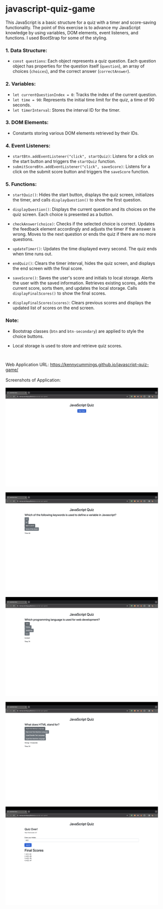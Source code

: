 # javascript-quiz-game

This JavaScript is a basic structure for a quiz with a timer and score-saving functionality. The point of this exercise is to advance my JavaScript knowledge by using variables, DOM elements, event listeners, and functions. I used BootStrap for some of the styling.

### 1. Data Structure:
   - `const questions`: Each object represents a quiz question. Each question object has properties for the question itself (`question`), an array of choices (`choices`), and the correct answer (`correctAnswer`).

### 2. Variables:
   - `let currentQuestionIndex = 0`: Tracks the index of the current question.
   - `let time = 90`: Represents the initial time limit for the quiz, a time of 90 seconds.
   - `let timerInterval`: Stores the interval ID for the timer.

### 3. DOM Elements:
   - Constants storing various DOM elements retrieved by their IDs.

### 4. Event Listeners:
   - `startBtn.addEventListener("click", startQuiz)`: Listens for a click on the start button and triggers the `startQuiz` function.
   - `submitScoreBtn.addEventListener("click", saveScore)`: Listens for a click on the submit score button and triggers the `saveScore` function.

### 5. Functions:

   - `startQuiz()`: Hides the start button, displays the quiz screen, initializes the timer, and calls `displayQuestion()` to show the first question.

   - `displayQuestion()`: Displays the current question and its choices on the quiz screen. Each choice is presented as a button.

   - `checkAnswer(choice)`: Checks if the selected choice is correct. Updates the feedback element accordingly and adjusts the timer if the answer is wrong. Moves to the next question or ends the quiz if there are no more questions.

   - `updateTimer()`: Updates the time displayed every second. The quiz ends when time runs out.

   - `endQuiz()`: Clears the timer interval, hides the quiz screen, and displays the end screen with the final score.

   - `saveScore()`: Saves the user's score and initials to local storage. Alerts the user with the saved information. Retrieves existing scores, adds the current score, sorts them, and updates the local storage. Calls `displayFinalScores()` to show the final scores.

   - `displayFinalScores(scores)`: Clears previous scores and displays the updated list of scores on the end screen.

### Note:
- Bootstrap classes (`btn` and `btn-secondary`) are applied to style the choice buttons.

- Local storage is used to store and retrieve quiz scores.

<br>

Web Application URL: https://kennycummings.github.io/javascript-quiz-game/
<br>
<br>
Screenshots of Application:
<br>
<br>
<img src="./images/screenshot-1.png" alt="First screenshot of the homepage">
<br>
<br>
<img src="./images/screenshot-2.png" alt="Second screenshot of the homepage">
<br>
<br>
<img src="./images/screenshot-3.png" alt="First screenshot of the homepage">
<br>
<br>
<img src="./images/screenshot-4.png" alt="Second screenshot of the homepage">
<br>
<br>
<img src="./images/screenshot-5.png" alt="First screenshot of the homepage">

